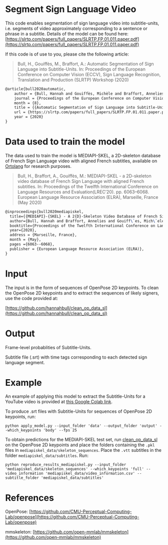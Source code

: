 # Segment Sign Language Video

This code enables segmentation of sign language video into subtitle-units, i.e. segments of video approximately corresponding to a sentence or phrase in a subtitle. Details of the model can be found here: [https://slrtp.com/papers/full_papers/SLRTP.FP.01.011.paper.pdf](https://slrtp.com/papers/full_papers/SLRTP.FP.01.011.paper.pdf)

If this code is of use to you, please cite the following article: 

> Bull, H., Gouiffès, M., Braffort, A.: Automatic Segmentation of Sign Language into Subtitle-Units. In: Proceedings of the European Conference on Computer Vision (ECCV), Sign Language Recognition, Translation and Production (SLRTP) Workshop (2020)

```tex
@article{bull2020automatic,
    author = {Bull, Hannah and Gouiffès, Michèle and Braffort, Annelies},
    journal = {Proceedings of the European Conference on Computer Vision (ECCV), Sign Language Recognition, Translation and Production (SLRTP) Workshop},
    month = {8},
    title = {{Automatic Segmentation of Sign Language into Subtitle-Units}},
    url = {https://slrtp.com/papers/full_papers/SLRTP.FP.01.011.paper.pdf},
    year = {2020}
}
```

# Data used to train the model 

The data used to train the model is MEDIAPI-SKEL, a 2D-skeleton database of French Sign Language video with aligned French subtitles, available on [Ortolang](https://www.ortolang.fr/market/corpora/mediapi-skel/) for research purposes. 

> Bull, H., Braffort, A., Gouiffès, M.: MEDIAPI-SKEL - a 2D-skeleton video database of French Sign Language with aligned French subtitles. In: Proceedings of the Twelfth International Conference on Language Resources and Evaluation(LREC’20). pp. 6063–6068. European Language Resource Association (ELRA), Marseille, France (May 2020)

```tex
@inproceedings{bull2020mediapiskel,
  title={{MEDIAPI}-{SKEL} - A 2{D}-Skeleton Video Database of French Sign Language With Aligned French Subtitles},
  author={Bull, Hannah and Braffort, Annelies and Gouiff\`es, Mich\`ele},
  booktitle={Proceedings of the Twelfth International Conference on Language Resources and Evaluation (LREC'20)},
  year={2020},
  address = {Marseille, France},
  month = {May},
  pages ={6063--6068},
  publisher = {European Language Resource Association (ELRA)},
}
```

# Input

The input is in the form of sequences of OpenPose 2D keypoints. To clean the OpenPose 2D keypoints and to extract the sequences of likely signers, use the code provided at: 

[https://github.com/hannahbull/clean_op_data_sl](https://github.com/hannahbull/clean_op_data_sl)

# Output

Frame-level probablities of Subtitle-Units. 

Subtitle file (.srt) with time tags corresponding to each detected sign language segment. 

# Example 

An example of applying this model to extract the Subtitle-Units for a YouTube video is provided at [this Google Colab link](https://colab.research.google.com/drive/1YAfwTycO2ZvDGFHwbx5pSmHbpAlcOylN?usp=sharing). 

To produce .srt files with Subtitle-Units for sequences of OpenPose 2D keypoints, run: 

```python apply_model.py --input_folder 'data' --output_folder 'output' --which_keypoints 'body' --fps 25```

To obtain predictions for the MEDIAPI-SKEL test set, run [clean_op_data_sl](https://github.com/hannahbull/clean_op_data_sl) on the OpenPose 2D keypoints and place the folders containing the `.pkl` files in `mediapiskel_data/skeleton_sequences`. Place the `.vtt` subtitles in the folder `mediapiskel_data/subtitles`. Run: 

```python reproduce_results_mediapiskel.py --input_folder 'mediapiskel_data/skeleton_sequences' --which_keypoints 'full' --video_information 'mediapiskel_data/video_information.csv' --subtitle_folder 'mediapiskel_data/subtitles'```

# References

OpenPose: [https://github.com/CMU-Perceptual-Computing-Lab/openpose](https://github.com/CMU-Perceptual-Computing-Lab/openpose)

mmskeleton: [https://github.com/open-mmlab/mmskeleton](https://github.com/open-mmlab/mmskeleton)
